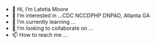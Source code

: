 - 👋 Hi, I’m Latetia Moore
- 👀 I’m interested in ...CDC NCCDPHP DNPAO, Atlanta GA
- 🌱 I’m currently learning ...
- 💞️ I’m looking to collaborate on ...
- 📫 How to reach me ...

<!---
LVMoore/LVMoore is a ✨ special ✨ repository because its `README.md` (this file) appears on your GitHub profile.
You can click the Preview link to take a look at your changes.
--->
